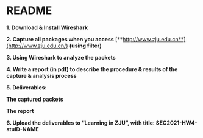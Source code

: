 # README

**1. Download & Install Wireshark**

**2. Capture all packages when you access** [**http://www.zju.edu.cn**](http://www.zju.edu.cn/) **(using filter)**

**3. Using Wireshark to analyze the packets**

**4. Write a report (in pdf) to describe the procedure & results of the capture & analysis process**

**5. Deliverables:**

**The captured packets**

**The report**

**6. Upload the deliverables to “Learning in ZJU”, with title: SEC2021-HW4-stuID-NAME**